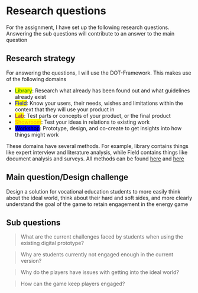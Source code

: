 # Research questions

For the assignment, I have set up the following research questions. Answering the sub questions will contribute to an answer to the main question

## Research strategy

For answering the questions, I will use the DOT-Framework. This makes use of the following domains

* <mark style="color:green;">Library</mark>: Research what already has been found out and what guidelines already exist
* <mark style="color:blue;">Field</mark>: Know your users, their needs, wishes and limitations within the context that they will use your product in
* <mark style="color:purple;">Lab</mark>: Test parts or concepts of your product, or the final product
* <mark style="color:orange;">Showroom</mark>: Test your ideas in relations to existing work
* <mark style="background-color:blue;">Workshop</mark>: Prototype, design, and co-create to get insights into how things might work

These domains have several methods. For example, library contains things like expert interview and literature analysis, while Field contains things like document analysis and surveys. All methods can be found [here](https://ictresearchmethods.nl/Main\_Page) and [here](https://cmdmethods.nl)

## Main question/Design challenge

Design a solution for vocational education students to more easily think about the ideal world, think about their hard and soft sides, and more clearly understand the goal of the game to retain engagement in the energy game

## Sub questions

> What are the current challenges faced by students when using the existing digital prototype?

> Why are students currently not engaged enough in the current version?

> Why do the players have issues with getting into the ideal world?

> How can the game keep players engaged?
